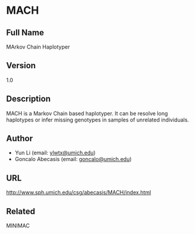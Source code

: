 # MACH

## Full Name
MArkov Chain Haplotyper

## Version
1.0

## Description
MACH is a Markov Chain based haplotyper. It can be resolve long haplotypes or infer missing genotypes in samples of unrelated individuals.

## Author
* Yun Li (email: ylwtx@umich.edu)
* Goncalo Abecasis (email: goncalo@umich.edu)

## URL
http://www.sph.umich.edu/csg/abecasis/MACH/index.html

## Related
MINIMAC